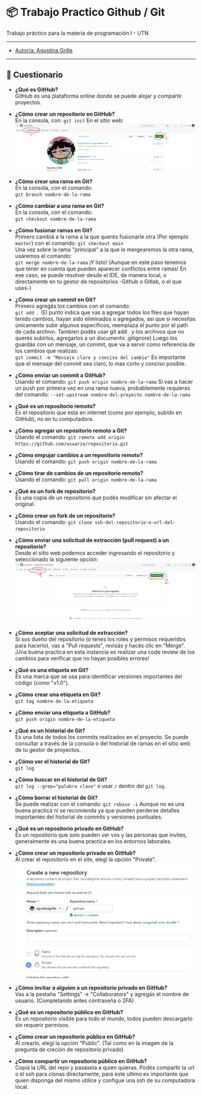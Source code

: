 # 📦 Trabajo Practico Github / Git

Trabajo práctico para la materia de programación I - UTN

---

- [Autor/a: Agustina Grille](https://github.com/agustinagrille) 
---

## 📖 Cuestionario

- **¿Qué es GitHub?**  
  GitHub es una plataforma online donde se puede alojar y compartir proyectos. 

- **¿Cómo crear un repositorio en GitHub?**  
 En la consola, con: 
 `git init`
 En el sitio web:
 ![Tutorial foto](image.png)

- **¿Cómo crear una rama en Git?**  
  En la consola, con el comando:  
  `git branch nombre-de-la-rama`

- **¿Cómo cambiar a una rama en Git?**  
En la consola, con el comando:  
  `git checkout nombre-de-la-rama`

- **¿Cómo fusionar ramas en Git?**  
  Primero cambiá a la rama a la que querés fusionarle otra (Por ejemplo `master`) con el comando: 
  `git checkout main`  
  Una vez sobre la rama "principal" a la que le mergearemos la otra rama, usaremos el comando:  
  `git merge nombre-de-la-rama`
  ¡Y listo! (Aunque en este paso tenemos que tener en cuenta que pueden aparecer conflictos entre ramas! En ese caso, se puede resolver desde el IDE, de manera local, o directamente en tu gestor de repositorios -Github o Gitlab, o el que uses-)

- **¿Cómo crear un commit en Git?**  
  Primero agregás los cambios con el comando:  
  `git add .`   (El punto indica que vas a agregar todos los files que hayan tenido cambios, hayan sido eliminados o agregados, asi que si necesitas únicamente subir algunos especificos, reemplaza el punto por el path de cada archivo. Tambien podés usar git add . y los archivos que no querés subirlos, agregarlos a un documento .gitignore)
  Luego los guardás con un mensaje, un commit, que va a servir como referencia de los cambios que realizas:  
  `git commit -m "Mensaje claro y conciso del cambio"`
  Es importante que el mensaje del commit sea claro, lo mas corto y conciso posible.

- **¿Cómo enviar un commit a GitHub?**  
  Usando el comando:
  `git push origin nombre-de-la-rama`
  Si vas a hacer un push por primera vez en una rama nueva, probablemente requieras del comando:
  `--set-upstream nombre-del-proyecto nombre-de-la-rama`

- **¿Qué es un repositorio remoto?**  
  Es el repositorio que está en internet (como por ejemplo, subido en GitHub), no en tu computadora.

- **¿Cómo agregar un repositorio remoto a Git?**  
  Usando el comando:
  `git remote add origin https://github.com/usuario/repositorio.git`

- **¿Cómo empujar cambios a un repositorio remoto?**  
  Usando el comando:
  `git push origin nombre-de-la-rama`

- **¿Cómo tirar de cambios de un repositorio remoto?**  
  Usando el comando:
  `git pull origin nombre-de-la-rama`

- **¿Qué es un fork de repositorio?**  
  Es una copia de un repositorio que podés modificar sin afectar el original.

- **¿Cómo crear un fork de un repositorio?**  
  Usando el comando:
  `git clone ssh-del-repositorio-o-url-del-repositorio`

- **¿Cómo enviar una solicitud de extracción (pull request) a un repositorio?**  
  Desde el sitio web podemos acceder ingresando el repositorio y seleccionado la siguiente opción:
  ![ExplicacionPR's](image-1.png)

- **¿Cómo aceptar una solicitud de extracción?**  
  Si sos dueño del repositorio (o tenes los roles y permisos requeridos para hacerlo), vas a "Pull requests", revisás y hacés clic en "Merge".
  ¡Una buena practica en esta instancia es realizar una code review de los cambios para verificar que no hayan posibles errores!

- **¿Qué es una etiqueta en Git?**  
  Es una marca que se usa para identificar versiones importantes del código (como "v1.0").

- **¿Cómo crear una etiqueta en Git?**  
  `git tag nombre-de-la-etiqueta`

- **¿Cómo enviar una etiqueta a GitHub?**  
  `git push origin nombre-de-la-etiqueta`

- **¿Qué es un historial de Git?**  
  Es una lista de todos los commits realizados en el proyecto. Se puede consultar a través de la consola o del historial de ramas en el sitio web de tu gestor de proyectos.

- **¿Cómo ver el historial de Git?**  
  `git log`

- **¿Cómo buscar en el historial de Git?**  
  `git log --grep="palabra clave"` o usar `/` dentro del `git log`.

- **¿Cómo borrar el historial de Git?**  
  Se puede realizar con el comando: 
  `git rebase -i` Aunque no es una buena practica ni se recomienda ya que pueden perderse detalles importantes del historial de commits y versiones puntuales.

- **¿Qué es un repositorio privado en GitHub?**  
  Es un repositorio que solo pueden ver vos y las personas que invites, generalmente es una buena practica en los entornos laborales.

- **¿Cómo crear un repositorio privado en GitHub?**  
  Al crear el repositorio en el site, elegí la opción "Private".
![Repo Privado](image-2.png)

- **¿Cómo invitar a alguien a un repositorio privado en GitHub?**  
  Vas a la pestaña "Settings" → "Collaborators" y agregás el nombre de usuario.
  (Completando antes contraseña o 2FA)

- **¿Qué es un repositorio público en GitHub?**  
  Es un repositorio visible para todo el mundo, todos pueden descargarlo sin requerir permisos.

- **¿Cómo crear un repositorio público en GitHub?**  
  Al crearlo, elegí la opción "Public". (Tal como en la imagen de la pregunta de creción de repositorio privado)

- **¿Cómo compartir un repositorio público en GitHub?**  
  Copiá la URL del repo y pasásela a quien quieras.
  Podés compartir la url o el ssh para clonas directamente, para este ultimo es importante que quien disponga del mismo utilice y configue una ssh de su computadora local.


